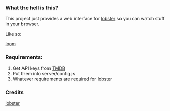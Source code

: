 ### What the hell is this?
This project just provides a web interface for [lobster](https://github.com/justchokingaround/lobster) so you can watch stuff in your browser.

Like so:

[loom](https://www.loom.com/share/0776bf09d2234669a9f36e53947f5247)

### Requirements:

1. Get API keys from [TMDB](https://developer.themoviedb.org/reference/intro/getting-started)
2. Put them into server/config.js
3. Whatever requirements are required for lobster

### Credits

[lobster](https://github.com/justchokingaround/lobster)
